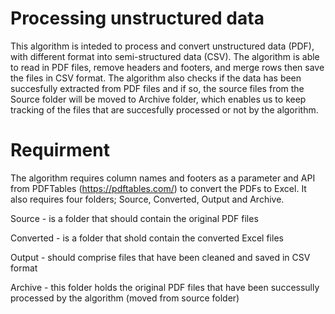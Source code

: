 # Processing unstructured data

This algorithm is inteded to process and convert unstructured data (PDF), with different format into semi-structured data (CSV). The algorithm is able to read in PDF files, remove headers and footers, and merge rows then save the files in CSV format. The algorithm also checks if the data has been succesfully extracted from PDF files and if so, the source files from the Source folder will be moved to Archive folder, which enables us to keep tracking of the files that are succesfully processed or not by the algorithm. 

# Requirment

The algorithm requires column names and footers as a parameter and API from PDFTables (https://pdftables.com/) to convert the PDFs to Excel. It also requires four folders; Source, Converted, Output and Archive.


Source - is a folder that should contain the original PDF files

Converted - is a folder that shold contain the converted Excel files

Output - should comprise files that have been cleaned and saved in CSV format

Archive - this folder holds the original PDF files that have been successully processed by the algorithm (moved from source folder)




